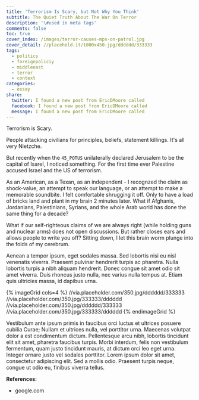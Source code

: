 ```yaml
---
title: 'Terrorism Is Scary, but Not Why You Think'
subtitle: The Quiet Truth About The War On Terror
description: '\#used in meta tags'
comments: false
toc: true
cover_index: /images/terror-causes-mps-on-patrol.jpg
cover_detail: //placehold.it/1000x450.jpg/dddddd/333333
tags:
  - politics
  - foreignpoliciy
  - middleeast
  - terror
  - context
categories:
  - essay
share:
  twitter: I found a new post from EricDMoore called
  facebook: I found a new post from EricDMoore called
  message: I found a new post from EricDMoore called
---
```


Terrorism is Scary.

People attacking civilians for principles, beliefs, statement killings. It's all very Nietzche.

But recently when the `45_POTUS` unilaterally declared Jerusalem to be the capital of Isarel, I noticed something. For the first time ever Palestine accused Israel and the US of terrorism.

As an American, as a Texan, as an independent - I recognzed the claim as shock-value, an attempt to speak our language, or an attempt to make a memorable soundbite. I felt comfortable shrugging it off. Only to have a load of bricks land and plant in my brain 2 minutes later. What if Afghanis, Jordanians, Palestinians, Syrians, and the whole Arab world has done the same thing for a decade?

What if our self-righteous claims of we are always right (while holding guns and nuclear arms) does not open discussions. But rather closes ears and allows people to write you off? Sitting down, I let this brain worm plunge into the folds of my cerebrum.

<!-- more --> 

Aenean a tempor ipsum, eget sodales massa. Sed lobortis nisi eu nisl venenatis viverra. Praesent pulvinar hendrerit turpis ac pharetra. Nulla lobortis turpis a nibh aliquam hendrerit. Donec congue sit amet odio sit amet viverra. Duis rhoncus justo nulla, nec varius nulla tempus at. Etiam quis ultricies massa, id dapibus urna. 

{% imageGrid cols=4 %}
  //via.placeholder.com/350.jpg/dddddd/333333
  //via.placeholder.com/350.jpg/333333/dddddd
  //via.placeholder.com/350.jpg/dddddd/333333
  //via.placeholder.com/350.jpg/333333/dddddd
{% endimageGrid %}

Vestibulum ante ipsum primis in faucibus orci luctus et ultrices posuere cubilia Curae; Nullam et ultrices nulla, vel porttitor urna. Maecenas volutpat dolor a est condimentum dictum. Pellentesque arcu nibh, lobortis tincidunt elit sit amet, pharetra faucibus turpis. Morbi interdum, felis non vestibulum fermentum, quam justo tincidunt mauris, at dictum orci leo eget urna. Integer ornare justo vel sodales porttitor. Lorem ipsum dolor sit amet, consectetur adipiscing elit. Sed a mollis odio. Praesent turpis neque, congue ut odio eu, finibus viverra tellus.

**References:**
- google.com